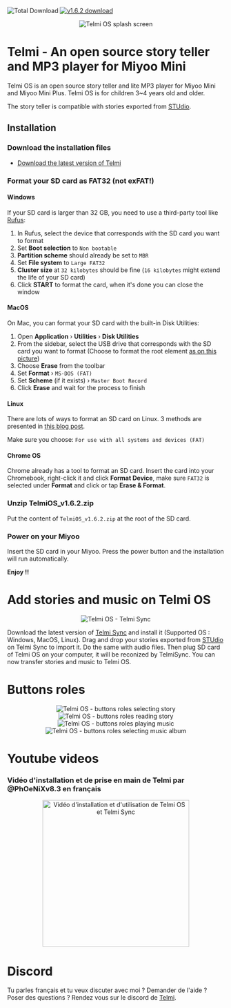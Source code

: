 ![Total Download](https://img.shields.io/github/downloads/DantSu/Telmi-story-teller/total.svg) [![v1.6.2 download](https://img.shields.io/github/downloads/DantSu/Telmi-story-teller/1.6.2/total.svg)](https://github.com/DantSu/Telmi-story-teller/releases/tag/1.6.2)

<p align="center"><img src="https://dantsu.com/files/Telmi_1280.png" alt="Telmi OS splash screen" /></p>

# Telmi - An open source story teller and MP3 player for Miyoo Mini

Telmi OS is an open source story teller and lite MP3 player for Miyoo Mini and Miyoo Mini Plus.
Telmi OS is for children 3~4 years old and older.

The story teller is compatible with stories exported from [STUdio](https://github.com/DantSu/studio).

## Installation

### Download the installation files

- [Download the latest version of Telmi](https://github.com/DantSu/Telmi-story-teller/releases/download/1.6.2/TelmiOS_v1.6.2.zip)

### Format your SD card as FAT32 (not exFAT!)

#### Windows
If your SD card is larger than 32 GB, you need to use a third-party tool like [Rufus](https://rufus.ie/):

1. In Rufus, select the device that corresponds with the SD card you want to format
2. Set **Boot selection** to `Non bootable`
3. **Partition scheme** should already be set to `MBR`
4. Set **File system** to `Large FAT32`
5. **Cluster size** at `32 kilobytes` should be fine (`16 kilobytes` might extend the life of your SD card)
6. Click **START** to format the card, when it's done you can close the window

#### MacOS

On Mac, you can format your SD card with the built-in Disk Utilities:

1. Open **Application** › **Utilities** › **Disk Utilities**
2. From the sidebar, select the USB drive that corresponds with the SD card you want to format (Choose to format the root element [as on this picture](https://onionui.github.io/assets/files/format-usb-to-fat32-on-mac-6244645c5513220bacdeec4aaa541bc8.webp))
3. Choose **Erase** from the toolbar
4. Set **Format** › `MS-DOS (FAT)`
5. Set **Scheme** (if it exists) › `Master Boot Record`
6. Click **Erase** and wait for the process to finish

#### Linux

There are lots of ways to format an SD card on Linux. 3 methods are presented in [this blog post](https://www.golinuxcloud.com/steps-to-format-sd-card-in-linux/).

Make sure you choose: `For use with all systems and devices (FAT)`

#### Chrome OS

Chrome already has a tool to format an SD card. Insert the card into your Chromebook, right-click it and click **Format Device**, make sure `FAT32` is selected under **Format** and click or tap **Erase & Format**. 

### Unzip TelmiOS_v1.6.2.zip

Put the content of `TelmiOS_v1.6.2.zip` at the root of the SD card.

### Power on your Miyoo

Insert the SD card in your Miyoo. Press the power button and the installation will run automatically.

**Enjoy !!**

# Add stories and music on Telmi OS

<p align="center"><img src="https://dantsu.com/files/Telmi_MiyooPC.jpg" alt="Telmi OS - Telmi Sync" /></p>

Download the latest version of [Telmi Sync](https://github.com/DantSu/Telmi-Sync/releases/) and install it (Supported OS : Windows, MacOS, Linux).
Drag and drop your stories exported from [STUdio](https://github.com/DantSu/studio) on Telmi Sync to import it. Do the same with audio files. 
Then plug SD card of Telmi OS on your computer, it will be reconized by TelmiSync. You can now transfer stories and music to Telmi OS.

# Buttons roles

<p align="center"><img src="https://dantsu.com/files/Telmi_selectingStory.png" alt="Telmi OS - buttons roles selecting story" /><img src="https://dantsu.com/files/Telmi_readingStory.png" alt="Telmi OS - buttons roles reading story" /><img src="https://dantsu.com/files/Telmi_playingMusic.png" alt="Telmi OS - buttons roles playing music" /><img src="https://dantsu.com/files/Telmi_selectingAlbum.png" alt="Telmi OS - buttons roles selecting music album" /></p>

# Youtube videos

### Vidéo d'installation et de prise en main de Telmi par @PhOeNiXv8.3 en français

<p align="center"><a href="https://www.youtube.com/watch?v=r7VK73ASUGo" taget="_blank"><img src="https://dantsu.com/files/Telmi_YoutubePhoenix.png" alt="Vidéo d'installation et d'utilisation de Telmi OS et Telmi Sync" width="340" /></a></p>

# Discord

Tu parles français et tu veux discuter avec moi ? Demander de l'aide ? Poser des questions ?
Rendez vous sur le discord de [Telmi](https://discord.gg/jkBr7pcQ).
